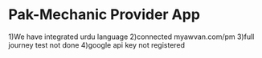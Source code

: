 # Pak-Mechanic Provider App
1)We have integrated urdu language
2)connected myawvan.com/pm 
3)full journey test not done
4)google api key not registered
 
